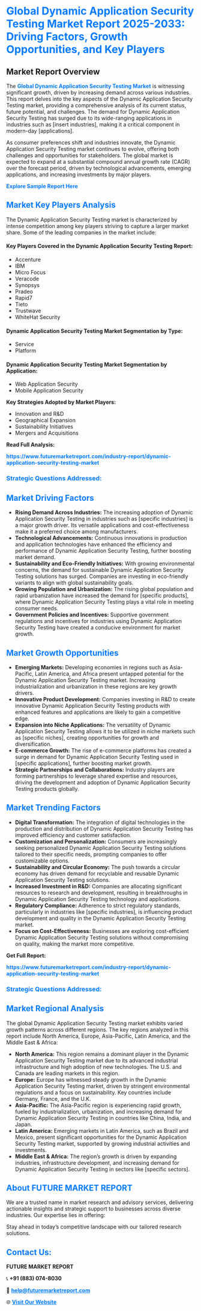 <h1 style="color: #007BFF;">Global Dynamic Application Security Testing Market Report 2025-2033: Driving Factors, Growth Opportunities, and Key Players</h1>

<section id="overview">
<h2>Market Report Overview</h2>
<p>The <a href="https://www.futuremarketreport.com/industry-report/dynamic-application-security-testing-market" style="color: #007BFF; text-decoration: none;"><strong>Global Dynamic Application Security Testing Market</strong></a> is witnessing significant growth, driven by increasing demand across various industries. This report delves into the key aspects of the Dynamic Application Security Testing market, providing a comprehensive analysis of its current status, future potential, and challenges. The demand for Dynamic Application Security Testing has surged due to its wide-ranging applications in industries such as [insert industries], making it a critical component in modern-day [applications].</p>
<p>As consumer preferences shift and industries innovate, the Dynamic Application Security Testing market continues to evolve, offering both challenges and opportunities for stakeholders. The global market is expected to expand at a substantial compound annual growth rate (CAGR) over the forecast period, driven by technological advancements, emerging applications, and increasing investments by major players.</p>
</section>

<section id="overview">
<p><a href="https://www.futuremarketreport.com/request-sample/reportId=55721" style="color: #007BFF; text-decoration: none;"><strong>Explore Sample Report Here</strong></a></p>
</section>

<section id="key-players">
<h2 style="color: #007BFF;">Market Key Players Analysis</h2>
<p>The Dynamic Application Security Testing market is characterized by intense competition among key players striving to capture a larger market share. Some of the leading companies in the market include:</p>
<h4>Key Players Covered in the Dynamic Application Security Testing Report:</h4>
<ul><li>Accenture</li><li>IBM</li><li>Micro Focus</li><li>Veracode</li><li>Synopsys</li><li>Pradeo</li><li>Rapid7</li><li>Tieto</li><li>Trustwave</li><li>WhiteHat Security</li></ul>
<h4>Dynamic Application Security Testing Market Segmentation by Type:</h4>
<ul><li>Service</li><li>Platform</li></ul>

<h4>Dynamic Application Security Testing Market Segmentation by Application:</h4>
<ul><li>Web Application Security</li><li>Mobile Application Security</li></ul>
<p><strong>Key Strategies Adopted by Market Players:</strong></p>
<ul>
<li>Innovation and R&D</li>
<li>Geographical Expansion</li>
<li>Sustainability Initiatives</li>
<li>Mergers and Acquisitions</li>
</ul>
</section>

<section>
<p><strong>Read Full Analysis: </strong></p><a href="https://www.futuremarketreport.com/industry-report/dynamic-application-security-testing-market" style="color: #007BFF; text-decoration: none;"><strong>https://www.futuremarketreport.com/industry-report/dynamic-application-security-testing-market</strong></a>
<h3 style="color: #007BFF;">Strategic Questions Addressed:</h3>
</section>

<section id="driving-factors">
<h2 style="color: #007BFF;">Market Driving Factors</h2>
<ul>
<li><strong>Rising Demand Across Industries:</strong> The increasing adoption of Dynamic Application Security Testing in industries such as [specific industries] is a major growth driver. Its versatile applications and cost-effectiveness make it a preferred choice among manufacturers.</li>
<li><strong>Technological Advancements:</strong> Continuous innovations in production and application technologies have enhanced the efficiency and performance of Dynamic Application Security Testing, further boosting market demand.</li>
<li><strong>Sustainability and Eco-Friendly Initiatives:</strong> With growing environmental concerns, the demand for sustainable Dynamic Application Security Testing solutions has surged. Companies are investing in eco-friendly variants to align with global sustainability goals.</li>
<li><strong>Growing Population and Urbanization:</strong> The rising global population and rapid urbanization have increased the demand for [specific products], where Dynamic Application Security Testing plays a vital role in meeting consumer needs.</li>
<li><strong>Government Policies and Incentives:</strong> Supportive government regulations and incentives for industries using Dynamic Application Security Testing have created a conducive environment for market growth.</li>
</ul>
</section>

<section id="growth-opportunities">
<h2 style="color: #007BFF;">Market Growth Opportunities</h2>
<ul>
<li><strong>Emerging Markets:</strong> Developing economies in regions such as Asia-Pacific, Latin America, and Africa present untapped potential for the Dynamic Application Security Testing market. Increasing industrialization and urbanization in these regions are key growth drivers.</li>
<li><strong>Innovative Product Development:</strong> Companies investing in R&D to create innovative Dynamic Application Security Testing products with enhanced features and applications are likely to gain a competitive edge.</li>
<li><strong>Expansion into Niche Applications:</strong> The versatility of Dynamic Application Security Testing allows it to be utilized in niche markets such as [specific niches], creating opportunities for growth and diversification.</li>
<li><strong>E-commerce Growth:</strong> The rise of e-commerce platforms has created a surge in demand for Dynamic Application Security Testing used in [specific applications], further boosting market growth.</li>
<li><strong>Strategic Partnerships and Collaborations:</strong> Industry players are forming partnerships to leverage shared expertise and resources, driving the development and adoption of Dynamic Application Security Testing products globally.</li>
</ul>
</section>

<section id="trending-factors">
<h2 style="color: #007BFF;">Market Trending Factors</h2>
<ul>
<li><strong>Digital Transformation:</strong> The integration of digital technologies in the production and distribution of Dynamic Application Security Testing has improved efficiency and customer satisfaction.</li>
<li><strong>Customization and Personalization:</strong> Consumers are increasingly seeking personalized Dynamic Application Security Testing solutions tailored to their specific needs, prompting companies to offer customizable options.</li>
<li><strong>Sustainability and Circular Economy:</strong> The push towards a circular economy has driven demand for recyclable and reusable Dynamic Application Security Testing solutions.</li>
<li><strong>Increased Investment in R&D:</strong> Companies are allocating significant resources to research and development, resulting in breakthroughs in Dynamic Application Security Testing technology and applications.</li>
<li><strong>Regulatory Compliance:</strong> Adherence to strict regulatory standards, particularly in industries like [specific industries], is influencing product development and quality in the Dynamic Application Security Testing market.</li>
<li><strong>Focus on Cost-Effectiveness:</strong> Businesses are exploring cost-efficient Dynamic Application Security Testing solutions without compromising on quality, making the market more competitive.</li>
</ul>
</section>

<section>
<p><strong>Get Full Report: </strong></p><a href="https://www.futuremarketreport.com/industry-report/dynamic-application-security-testing-market" style="color: #007BFF; text-decoration: none;"><strong>https://www.futuremarketreport.com/industry-report/dynamic-application-security-testing-market</strong></a>
<h3 style="color: #007BFF;">Strategic Questions Addressed:</h3>
</section>


<section id="regional-analysis">
<h2 style="color: #007BFF;">Market Regional Analysis</h2>
<p>The global Dynamic Application Security Testing market exhibits varied growth patterns across different regions. The key regions analyzed in this report include North America, Europe, Asia-Pacific, Latin America, and the Middle East & Africa:</p>
<ul>
<li><strong>North America:</strong> This region remains a dominant player in the Dynamic Application Security Testing market due to its advanced industrial infrastructure and high adoption of new technologies. The U.S. and Canada are leading markets in this region.</li>
<li><strong>Europe:</strong> Europe has witnessed steady growth in the Dynamic Application Security Testing market, driven by stringent environmental regulations and a focus on sustainability. Key countries include Germany, France, and the U.K.</li>
<li><strong>Asia-Pacific:</strong> The Asia-Pacific region is experiencing rapid growth, fueled by industrialization, urbanization, and increasing demand for Dynamic Application Security Testing in countries like China, India, and Japan.</li>
<li><strong>Latin America:</strong> Emerging markets in Latin America, such as Brazil and Mexico, present significant opportunities for the Dynamic Application Security Testing market, supported by growing industrial activities and investments.</li>
<li><strong>Middle East & Africa:</strong> The region’s growth is driven by expanding industries, infrastructure development, and increasing demand for Dynamic Application Security Testing in sectors like [specific sectors].</li>
</ul>
</section>

<footer>
<h2 style="color: #007BFF;">About FUTURE MARKET REPORT</h2>
<p>We are a trusted name in market research and advisory services, delivering actionable insights and strategic support to businesses across diverse industries. Our expertise lies in offering:</p>

<p>Stay ahead in today’s competitive landscape with our tailored research solutions.</p>

<h2 style="color: #007BFF;">Contact Us:</h2>
<p><strong>FUTURE MARKET REPORT</strong></p>
<p>📞 <strong>+91 (883) 074-8030</strong></p>
<p>📧 <strong><a href="mailto:help@futuremarketreport.com" style="color: #007BFF;">help@futuremarketreport.com</a></strong></p>
<p>🌐 <strong><a href="https://www.futuremarketreport.com/" style="color: #007BFF;">Visit Our Website</a></strong></p>
</footer>